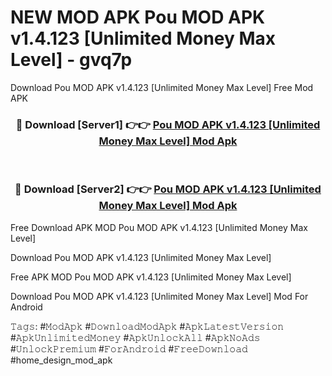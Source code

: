 # NEW MOD APK Pou MOD APK v1.4.123 [Unlimited Money Max Level] - gvq7p
Download Pou MOD APK v1.4.123 [Unlimited Money Max Level] Free Mod APK

<div align="center">
<h3>🔴 Download [Server1] 👉👉 <a href="https://apk-comot.site?title=Pou_MOD_APK_v1.4.123_[Unlimited_Money_Max_Level]">Pou MOD APK v1.4.123 [Unlimited Money Max Level] Mod Apk</a></h3><br>

<h3>🔴 Download [Server2] 👉👉 <a href="https://apk-comot.site?title=Pou_MOD_APK_v1.4.123_[Unlimited_Money_Max_Level]">Pou MOD APK v1.4.123 [Unlimited Money Max Level] Mod Apk</a></h3>
</div>


Free Download APK MOD Pou MOD APK v1.4.123 [Unlimited Money Max Level]

Download Pou MOD APK v1.4.123 [Unlimited Money Max Level] 

Free APK MOD Pou MOD APK v1.4.123 [Unlimited Money Max Level] 

Download Pou MOD APK v1.4.123 [Unlimited Money Max Level] Mod For Android

𝚃𝚊𝚐𝚜: #𝙼𝚘𝚍𝙰𝚙𝚔 #𝙳𝚘𝚠𝚗𝚕𝚘𝚊𝚍𝙼𝚘𝚍𝙰𝚙𝚔 #𝙰𝚙𝚔𝙻𝚊𝚝𝚎𝚜𝚝𝚅𝚎𝚛𝚜𝚒𝚘𝚗 #𝙰𝚙𝚔𝚄𝚗𝚕𝚒𝚖𝚒𝚝𝚎𝚍𝙼𝚘𝚗𝚎𝚢 #𝙰𝚙𝚔𝚄𝚗𝚕𝚘𝚌𝚔𝙰𝚕𝚕 #𝙰𝚙𝚔𝙽𝚘𝙰𝚍𝚜 #𝚄𝚗𝚕𝚘𝚌𝚔𝙿𝚛𝚎𝚖𝚒𝚞𝚖 #𝙵𝚘𝚛𝙰𝚗𝚍𝚛𝚘𝚒𝚍 #𝙵𝚛𝚎𝚎𝙳𝚘𝚠𝚗𝚕𝚘𝚊𝚍 #home_design_mod_apk